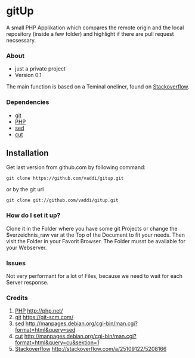 # gitUp #

A small PHP Applikation which compares the remote origin and the local repository (inside a few folder) and highlight if there are pull request necsessary. 


### About ###

*  just a private project
*  Version 0.1

The main function is based on a Teminal oneliner, found on [Stackoverflow][].


### Dependencies ###

*  [git][]
*  [PHP][]
*  [sed][]
*  [cut][]


## Installation ##

Get last version from github.com by following command:

    git clone https://github.com/vaddi/gitup.git

or by the git url

    git clone git://github.com/vaddi/gitup.git


### How do I set it up? ###

Clone it in the Folder where you have some git Projects or change the $verzeichnis_raw var at the Top of the Document to fit your needs. Then visit the Folder in your Favorit Browser. The Folder musst be available for your Webserver. 


### Issues ###

Not very performant for a lot of Files, because we need to wait for each Server response.


### Credits ###

1. [PHP][] http://php.net/ 
2. [git][] https://git-scm.com/
3. [sed][] http://manpages.debian.org/cgi-bin/man.cgi?format=html&query=sed
4. [cut][] http://manpages.debian.org/cgi-bin/man.cgi?format=html&query=cu&sektion=1
5. [Stackoverflow][] http://stackoverflow.com/a/25109122/5208166

[PHP]: http://php.net/
[git]: https://git-scm.com/
[sed]: http://manpages.debian.org/cgi-bin/man.cgi?apropos=0&format=html&query=sed&sektion=1&locale=de
[cut]: http://manpages.debian.org/cgi-bin/man.cgi?apropos=0&format=html&query=cut&sektion=1&locale=de
[Stackoverflow]: http://stackoverflow.com/a/25109122/5208166



